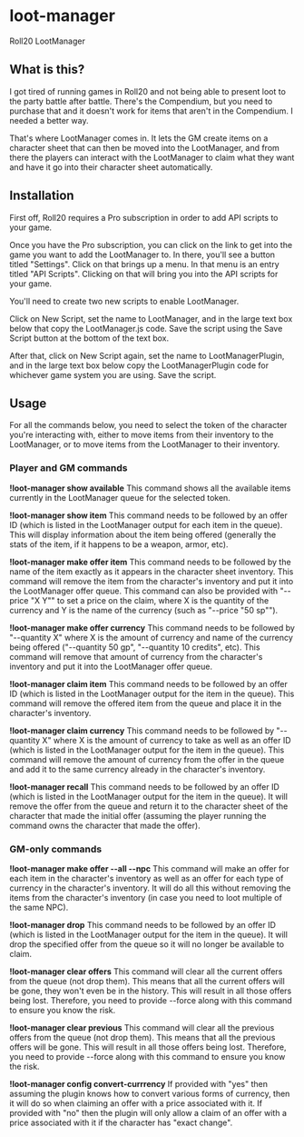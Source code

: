 # loot-manager
Roll20 LootManager

## What is this?
I got tired of running games in Roll20 and not being able to present loot to the party battle after battle. There's the Compendium, but you need to purchase that and it doesn't work for items that aren't in the Compendium. I needed a better way.

That's where LootManager comes in. It lets the GM create items on a character sheet that can then be moved into the LootManager, and from there the players can interact with the LootManager to claim what they want and have it go into their character sheet automatically.

## Installation
First off, Roll20 requires a Pro subscription in order to add API scripts to your game.

Once you have the Pro subscription, you can click on the link to get into the game you want to add the LootManager to. In there, you'll see a button titled "Settings". Click on that brings up a menu. In that menu is an entry titled "API Scripts". Clicking on that will bring you into the API scripts for your game.

You'll need to create two new scripts to enable LootManager.

Click on New Script, set the name to LootManager, and in the large text box below that copy the LootManager.js code. Save the script using the Save Script button at the bottom of the text box.

After that, click on New Script again, set the name to LootManagerPlugin, and in the large text box below copy the LootManagerPlugin code for whichever game system you are using. Save the script.

## Usage
For all the commands below, you need to select the token of the character you're interacting with, either to move items from their inventory to the LootManager, or to move items from the LootManager to their inventory.

### Player and GM commands

<b>!loot-manager show available</b>
This command shows all the available items currently in the LootManager queue for the selected token.

<b>!loot-manager show item</b>
This command needs to be followed by an offer ID (which is listed in the LootManager output for each item in the queue). This will display information about the item being offered (generally the stats of the item, if it happens to be a weapon, armor, etc).

<b>!loot-manager make offer item</b>
This command needs to be followed by the name of the item exactly as it appears in the character sheet inventory. This command will remove the item from the character's inventory and put it into the LootManager offer queue. This command can also be provided with "--price \"X Y\"" to set a price on the claim, where X is the quantity of the currency and Y is the name of the currency (such as "--price \"50 sp\"").

<b>!loot-manager make offer currency</b>
This command needs to be followed by "--quantity X" where X is the amount of currency and name of the currency being offered ("--quantity 50 gp", "--quantity 10 credits", etc). This command will remove that amount of currency from the character's inventory and put it into the LootManager offer queue.

<b>!loot-manager claim item</b>
This command needs to be followed by an offer ID (which is listed in the LootManager output for the item in the queue). This command will remove the offered item from the queue and place it in the character's inventory.

<b>!loot-manager claim currency</b>
This command needs to be followed by "--quantity X" where X is the amount of currency to take as well as an offer ID (which is listed in the LootManager output for the item in the queue). This command will remove the amount of currency from the offer in the queue and add it to the same currency already in the character's inventory.

<b>!loot-manager recall</b>
This command needs to be followed by an offer ID (which is listed in the LootManager output for the item in the queue). It will remove the offer from the queue and return it to the character sheet of the character that made the initial offer (assuming the player running the command owns the character that made the offer).

### GM-only commands

<b>!loot-manager make offer --all --npc</b>
This command will make an offer for each item in the character's inventory as well as an offer for each type of currency in the character's inventory. It will do all this without removing the items from the character's inventory (in case you need to loot multiple of the same NPC).

<b>!loot-manager drop</b>
This command needs to be followed by an offer ID (which is listed in the LootManager output for the item in the queue). It will drop the specified offer from the queue so it will no longer be available to claim.

<b>!loot-manager clear offers</b>
This command will clear all the current offers from the queue (not drop them). This means that all the current offers will be gone, they won't even be in the history. This will result in all those offers being lost. Therefore, you need to provide --force along with this command to ensure you know the risk.

<b>!loot-manager clear previous</b>
This command will clear all the previous offers from the queue (not drop them). This means that all the previous offers will be gone. This will result in all those offers being lost. Therefore, you need to provide --force along with this command to ensure you know the risk.

<b>!loot-manager config convert-currrency</b>
If provided with "yes" then assuming the plugin knows how to convert various forms of currency, then it will do so when claiming an offer with a price associated with it. If provided with "no" then the plugin will only allow a claim of an offer with a price associated with it if the character has "exact change".
